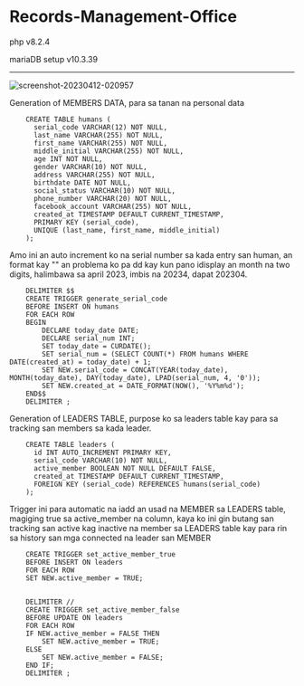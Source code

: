 # Records-Management-Office

php v8.2.4

mariaDB setup v10.3.39

---

![screenshot-20230412-020957](https://github.com/oeufyoc/Records-Management-Office/assets/51881147/27995309-caa4-4031-b369-af31d2601bd6)

Generation of MEMBERS DATA, para sa tanan na personal data

		CREATE TABLE humans (
		  serial_code VARCHAR(12) NOT NULL,
		  last_name VARCHAR(255) NOT NULL,
		  first_name VARCHAR(255) NOT NULL,
		  middle_initial VARCHAR(255) NOT NULL,
		  age INT NOT NULL,
		  gender VARCHAR(10) NOT NULL,
		  address VARCHAR(255) NOT NULL,
		  birthdate DATE NOT NULL,
		  social_status VARCHAR(10) NOT NULL,
		  phone_number VARCHAR(20) NOT NULL,
		  facebook_account VARCHAR(255) NOT NULL,
		  created_at TIMESTAMP DEFAULT CURRENT_TIMESTAMP,
		  PRIMARY KEY (serial_code),
		  UNIQUE (last_name, first_name, middle_initial)
		);

Amo ini an auto increment ko na serial number sa kada entry san human, an format kay "<year><month><day><serial-num>" an problema ko pa dd kay kun pano idisplay an month na two digits, halimbawa sa april 2023, imbis na 20234, dapat 202304.
  
		DELIMITER $$
		CREATE TRIGGER generate_serial_code
		BEFORE INSERT ON humans
		FOR EACH ROW
		BEGIN
		    DECLARE today_date DATE;
		    DECLARE serial_num INT;
		    SET today_date = CURDATE();
		    SET serial_num = (SELECT COUNT(*) FROM humans WHERE DATE(created_at) = today_date) + 1;
		    SET NEW.serial_code = CONCAT(YEAR(today_date), MONTH(today_date), DAY(today_date), LPAD(serial_num, 4, '0'));
		    SET NEW.created_at = DATE_FORMAT(NOW(), '%Y%m%d');
		END$$
		DELIMITER ;

Generation of LEADERS TABLE, purpose ko sa leaders table kay para sa tracking san members sa kada leader.
  
		CREATE TABLE leaders (
		  id INT AUTO_INCREMENT PRIMARY KEY,
		  serial_code VARCHAR(10) NOT NULL,
		  active_member BOOLEAN NOT NULL DEFAULT FALSE,
		  created_at TIMESTAMP DEFAULT CURRENT_TIMESTAMP,
		  FOREIGN KEY (serial_code) REFERENCES humans(serial_code)
		);

Trigger ini para automatic na iadd an usad na MEMBER sa LEADERS table, magiging true sa active_member na column, kaya ko ini gin butang san tracking san active kag inactive na member sa LEADERS table kay para rin sa history san mga connected na leader san MEMBER
  
		CREATE TRIGGER set_active_member_true
		BEFORE INSERT ON leaders
		FOR EACH ROW
		SET NEW.active_member = TRUE;

		
		DELIMITER //
		CREATE TRIGGER set_active_member_false
		BEFORE UPDATE ON leaders
		FOR EACH ROW
		IF NEW.active_member = FALSE THEN
		    SET NEW.active_member = TRUE;
		ELSE
		    SET NEW.active_member = FALSE;
		END IF;
		DELIMITER ;
		
		
